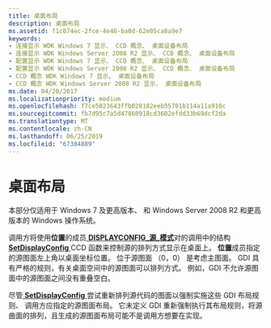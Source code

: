 ```yaml
---
title: 桌面布局
description: 桌面布局
ms.assetid: f1c074ec-2fce-4e46-ba0d-62e05ca8a9e7
keywords:
- 连接显示 WDK Windows 7 显示、 CCD 概念、 桌面设备布局
- 连接显示 WDK Windows Server 2008 R2 显示、 CCD 概念、 桌面设备布局
- 配置显示 WDK Windows 7 显示、 CCD 概念、 桌面设备布局
- 配置显示 WDK Windows Server 2008 R2 显示、 CCD 概念、 桌面设备布局
- CCD 概念 WDK Windows 7 显示、 桌面设备布局
- CCD 概念 WDK Windows Server 2008 R2 显示、 桌面设备布局
ms.date: 04/20/2017
ms.localizationpriority: medium
ms.openlocfilehash: f7ce5023643ffb028182eeb55701b114a11a910c
ms.sourcegitcommit: fb7d95c7a5d47860918cd3602efdd33b69dcf2da
ms.translationtype: MT
ms.contentlocale: zh-CN
ms.lasthandoff: 06/25/2019
ms.locfileid: "67384889"
---
```

# <a name="desktop-layout"></a>桌面布局


本部分仅适用于 Windows 7 及更高版本、 和 Windows Server 2008 R2 和更高版本的 Windows 操作系统。

调用方将使用**位置**的成员[ **DISPLAYCONFIG\_源\_模式**](https://docs.microsoft.com/windows/desktop/api/wingdi/ns-wingdi-displayconfig_source_mode)对的调用中的结构[ **SetDisplayConfig** ](https://docs.microsoft.com/windows/desktop/api/winuser/nf-winuser-setdisplayconfig) CCD 函数来控制源的排列方式显示在桌面上。 **位置**成员指定的源图面左上角以桌面坐标位置。 位于源图面 （0，0） 是考虑主图面。 GDI 具有严格的规则，有关桌面空间中的源图面可以排列方式。 例如，GDI 不允许源图面中的源图面之间没有重叠空白。

尽管[ **SetDisplayConfig** ](https://docs.microsoft.com/windows/desktop/api/winuser/nf-winuser-setdisplayconfig)尝试重新排列源代码的图面以强制实施这些 GDI 布局规则、 调用方应指定的源图面布局。 它未定义 GDI 重新强制执行其布局规则，将源曲面的排列，且生成的源图面布局可能不是调用方想要在实现。

 

 





